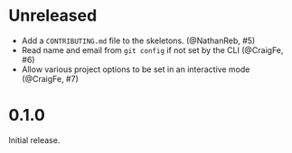 # Unreleased

- Add a `CONTRIBUTING.md` file to the skeletons. (@NathanReb, #5)
- Read name and email from `git config` if not set by the CLI (@CraigFe, #6)
- Allow various project options to be set in an interactive mode (@CraigFe, #7)

# 0.1.0

Initial release.
